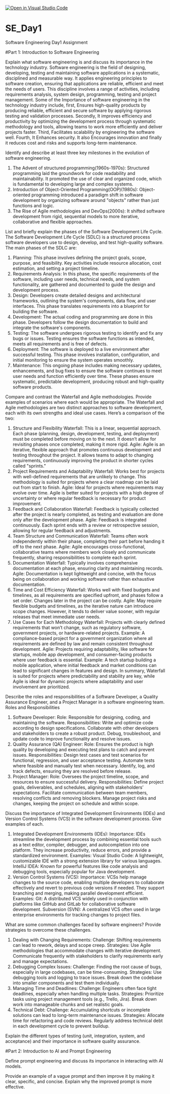 [![Open in Visual Studio Code](https://classroom.github.com/assets/open-in-vscode-2e0aaae1b6195c2367325f4f02e2d04e9abb55f0b24a779b69b11b9e10269abc.svg)](https://classroom.github.com/online_ide?assignment_repo_id=17028363&assignment_repo_type=AssignmentRepo)
# SE_Day1
Software Engineering Day1 Assignment

#Part 1: Introduction to Software Engineering

Explain what software engineering is and discuss its importance in the technology industry.
 Software engineering is the field of designing, developing, testing and maintaining software applications in a systematic, disciplined and measurable way. It applies engineering principles to software creation, ensuring that applications are reliable, efficient and meet the needs of users. This discipline involves a range of activities, including requirements analysis, system design, programming, testing and project management. Some of the Importance of software engineering in the technology industry include, first, Ensures high-quality products by producing reliable, efficient and secure software by applying rigorous testing and validation processes. Secondly, It improves efficiency and productivity by optimizing the development process through systematic methodology and tools, allowing teams to work more efficiently and deliver projects faster. Third, Facilitates scalability by engineering the software well. Fourth, It Enhances security. It also Encourages innovation and finally it reduces cost and risks and supports long-term maintenance.

Identify and describe at least three key milestones in the evolution of software engineering.
1. The Advent of structured programming(1960s-1970s): Structured programming laid the groundwork for code readability and maintainability. It promoted the use of clear and organized code, which is fundamental to developing large and complex systems.
2. Introduction of Object-Oriented Programming(OOP)(1980s): Object-oriented programming introduced a paradigm shift in software development by organizing software around "objects" rather than just functions and logic.
3. The Rise of Agile methodologies and DevOps(2000s): It shifted software development from rigid, sequential models to more iterative, collaborative and flexible approaches.

List and briefly explain the phases of the Software Development Life Cycle.
The Software Development Life Cycle (SDLC) is a structured process software developers use to design, develop, and test high-quality software. The main phases of the SDLC are:
1. Planning: This phase involves defining the project goals, scope, purpose, and feasibility. Key activities include resource allocation, cost estimation, and setting a project timeline.
2. Requirements Analysis: In this phase, the specific requirements of the software, including user needs, technical needs, and system functionality, are gathered and documented to guide the design and development process.
3. Design: Developers create detailed designs and architectural frameworks, outlining the system's components, data flow, and user interfaces. This phase translates requirements into a blueprint for building the software.
4. Development: The actual coding and programming are done in this phase. Developers follow the design documentation to build and integrate the software's components.
5. Testing: The software undergoes rigorous testing to identify and fix any bugs or issues. Testing ensures the software functions as intended, meets all requirements and is free of defects.
6. Deployment: The software is deployed to a live environment after successful testing. This phase involves installation, configuration, and initial monitoring to ensure the system operates smoothly.
7. Maintenance: This ongoing phase includes making necessary updates, enhancements, and bug fixes to ensure the software continues to meet user needs and function efficiently over time. 
These phases ensure systematic, predictable development, producing robust and high-quality software products.


Compare and contrast the Waterfall and Agile methodologies. Provide examples of scenarios where each would be appropriate.
The Waterfall and Agile methodologies are two distinct approaches to software development, each with its own strengths and ideal use cases. Here’s a comparison of the two:
1. Structure and Flexibility
Waterfall: This is a linear, sequential approach. Each phase (planning, design, development, testing, and deployment) must be completed before moving on to the next. It doesn’t allow for revisiting phases once completed, making it more rigid.
Agile: Agile is an iterative, flexible approach that promotes continuous development and testing throughout the project. It allows teams to adapt to changing requirements, continuously improving the product in shorter cycles called "sprints."
2. Project Requirements and Adaptability
Waterfall: Works best for projects with well-defined requirements that are unlikely to change. This methodology is suited for projects where a clear roadmap can be laid out from start to finish.
Agile: Ideal for projects where requirements may evolve over time. Agile is better suited for projects with a high degree of uncertainty or where regular feedback is necessary for product improvement.
3. Feedback and Collaboration
Waterfall: Feedback is typically collected after the project is nearly completed, as testing and evaluation are done only after the development phase.
Agile: Feedback is integrated continuously. Each sprint ends with a review or retrospective session, allowing for regular feedback and adjustments.
4. Team Structure and Communication
Waterfall: Teams often work independently within their phase, completing their part before handing it off to the next phase.
Agile: Agile encourages cross-functional, collaborative teams where members work closely and communicate frequently, sharing responsibilities to complete each sprint.
5. Documentation
Waterfall: Typically involves comprehensive documentation at each phase, ensuring clarity and maintaining records.
Agile: Documentation is kept lightweight and concise, with the focus being on collaboration and working software rather than exhaustive documentation.
6. Time and Cost Efficiency
Waterfall: Works well with fixed budgets and timelines, as all requirements are specified upfront, and phases follow a set order. Changes later in the project can be costly.
Agile: May require flexible budgets and timelines, as the iterative nature can introduce scope changes. However, it tends to deliver value sooner, with regular releases that meet immediate user needs.
7. Use Cases for Each Methodology
Waterfall: Projects with clearly defined requirements that won’t change, such as regulatory software, government projects, or hardware-related projects. Example: A compliance-based project for a government organization where all requirements are defined by law and remain consistent throughout development.
Agile: Projects requiring adaptability, like software for startups, mobile app development, and consumer-facing products where user feedback is essential. Example: A tech startup building a mobile application, where initial feedback and market conditions can lead to significant changes in features and design.
In summary, Waterfall is suited for projects where predictability and stability are key, while Agile is ideal for dynamic projects where adaptability and user involvement are prioritized.


Describe the roles and responsibilities of a Software Developer, a Quality Assurance Engineer, and a Project Manager in a software engineering team.
Roles and Responsibilities
1. Software Developer:
Role: Responsible for designing, coding, and maintaining the software.
Responsibilities: 
Write and optimize code according to design specifications.
Collaborate with other developers and stakeholders to create a robust product.
Debug, troubleshoot, and update code to improve functionality and resolve issues.
2. Quality Assurance (QA) Engineer:
Role: Ensures the product is high quality by developing and executing test plans to catch and prevent issues.
Responsibilities: 
Design test cases and test scenarios for functional, regression, and user acceptance testing.
Automate tests where feasible and manually test when necessary.
Identify, log, and track defects, ensuring they are resolved before release.
3. Project Manager:
Role: Oversees the project timeline, scope, and resources to ensure successful delivery.
Responsibilities: 
Define project goals, deliverables, and schedules, aligning with stakeholders’ expectations.
Facilitate communication between team members, resolving conflicts and removing blockers.
Manage project risks and changes, keeping the project on schedule and within scope.


Discuss the importance of Integrated Development Environments (IDEs) and Version Control Systems (VCS) in the software development process. Give examples of each.
1. Integrated Development Environments (IDEs):
Importance: IDEs streamline the development process by combining essential tools such as a text editor, compiler, debugger, and autocompletion into one platform. They increase productivity, reduce errors, and provide a standardized environment.
Examples: 
Visual Studio Code: A lightweight, customizable IDE with a strong extension library for various languages.
IntelliJ IDEA: Known for powerful features like code analysis and debugging tools, especially popular for Java development.
2. Version Control Systems (VCS):
Importance: VCSs help manage changes to the source code, enabling multiple developers to collaborate effectively and revert to previous code versions if needed. They support branching and merging, making parallel development efficient.
Examples: 
Git: A distributed VCS widely used in conjunction with platforms like GitHub and GitLab for collaborative software development.
Subversion (SVN): A centralized VCS often used in large enterprise environments for tracking changes to project files.


What are some common challenges faced by software engineers? Provide strategies to overcome these challenges.
1. Dealing with Changing Requirements:
Challenge: Shifting requirements can lead to rework, delays and scope creep.
Strategies: 
Use Agile methodologies that accommodate changes with iterative development.
Communicate frequently with stakeholders to clarify requirements early and manage expectations.
2. Debugging Complex Issues:
Challenge: Finding the root cause of bugs, especially in large codebases, can be time-consuming.
Strategies:
Use debugging tools and logging to trace issues.
Break down the codebase into smaller components and test them individually.
3. Managing Time and Deadlines:
Challenge: Engineers often face tight deadlines, especially when handling multiple tasks.
Strategies:
Prioritize tasks using project management tools (e.g., Trello, Jira).
Break down work into manageable chunks and set realistic goals.
4. Technical Debt:
Challenge: Accumulating shortcuts or incomplete solutions can lead to long-term maintenance issues.
Strategies:
Allocate time for refactoring and code reviews.
Regularly address technical debt in each development cycle to prevent buildup.


Explain the different types of testing (unit, integration, system, and acceptance) and their importance in software quality assurance.


#Part 2: Introduction to AI and Prompt Engineering


Define prompt engineering and discuss its importance in interacting with AI models.


Provide an example of a vague prompt and then improve it by making it clear, specific, and concise. Explain why the improved prompt is more effective.
